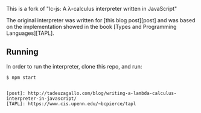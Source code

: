 This is a fork of "lc-js: A λ-calculus interpreter written in JavaScript"

The original interpreter was written for [this blog post][post] and was based on the implementation showed in the book [Types and Programming Languages][TAPL].

## Running

In order to run the interpreter, clone this repo, and run:

```
$ npm start
```


```

[post]: http://tadeuzagallo.com/blog/writing-a-lambda-calculus-interpreter-in-javascript/
[TAPL]: https://www.cis.upenn.edu/~bcpierce/tapl
